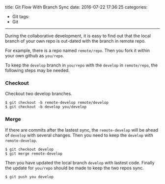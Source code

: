 title: Git Flow With Branch Sync
date: 2016-07-22 17:36:25
categories:
- Git
tags:
- Git
---

During the collaborative development, it is easy to find out that the local branch of your own repo is out-dated with the branch in remote repo.

For example, there is a repo named `remote/repo`. Then you fork it within your own github as `you/repo`.

To keep the `develop` branch in `you/repo` with the `develop` in `remote/repo`, the following steps may be needed.

### Checkout

Checkout two develop branches.

    $ git checkout -b remote-develop remote/develop
    $ git checkout -b develop you/develop

### Merge

If there are commits after the lastest sync, the `remote-develop` will be ahead of `develop` with several changes. Then you need to keep the `develop` with `remote-develop`.

    $ git checkout develop
    $ git merge remote-develop

Then you have updated the local branch `develop` with lastest code. Finally the update for `you/repo` should be made to keep the two repos sync.

    $ git push you develop

